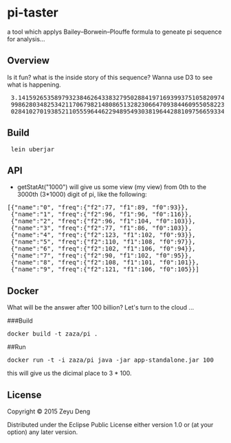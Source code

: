 # pi-taster

a tool which applys Bailey–Borwein–Plouffe formula to geneate pi sequence for analysis... 

## Overview
Is it fun? what is the inside story of this sequence? Wanna use D3 to see what is happening.
<pre>
 3.141592653589793238462643383279502884197169399375105820974944592307816406286208
 99862803482534211706798214808651328230664709384460955058223172535940812848111745
 02841027019385211055596446229489549303819644288109756659334461284756482337867...
</pre>

## Build
 <pre> lein uberjar </pre>

## API
- getStatAt("1000") will give us some view (my view) from 0th to the 3000th (3*1000) digit of pi, like the following: 

<pre>
[{"name":"0", "freq":{"f2":77, "f1":89, "f0":93}},
 {"name":"1", "freq":{"f2":96, "f1":96, "f0":116}},
 {"name":"2", "freq":{"f2":96, "f1":104, "f0":103}},
 {"name":"3", "freq":{"f2":77, "f1":86, "f0":103}},
 {"name":"4", "freq":{"f2":123, "f1":102, "f0":93}},
 {"name":"5", "freq":{"f2":110, "f1":108, "f0":97}},
 {"name":"6", "freq":{"f2":102, "f1":106, "f0":94}},
 {"name":"7", "freq":{"f2":90, "f1":102, "f0":95}},
 {"name":"8", "freq":{"f2":108, "f1":101, "f0":101}},
 {"name":"9", "freq":{"f2":121, "f1":106, "f0":105}}]
</pre>

## Docker
What will be the answer after 100 billion? Let's turn to the cloud ...

###Build
<pre>
docker build -t zaza/pi .
</pre>

##Run
<pre>
docker run -t -i zaza/pi java -jar app-standalone.jar 100
</pre>
this will give us the dicimal place to 3 * 100.

## License

Copyright © 2015 Zeyu Deng

Distributed under the Eclipse Public License either version 1.0 or (at
your option) any later version.
